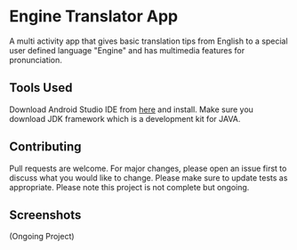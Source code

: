 # Engine Translator App

A multi activity app that gives basic translation tips from English to a special user defined language "Engine" and has multimedia features for pronunciation.

## Tools Used
Download Android Studio IDE from [here](https://developer.android.com/studio) and install. Make sure you download JDK framework which is a development kit for JAVA.



## Contributing
Pull requests are welcome. For major changes, please open an issue first to discuss what you would like to change. Please make sure to update tests as appropriate. Please note this project is not complete but ongoing.

## Screenshots
(Ongoing Project)
